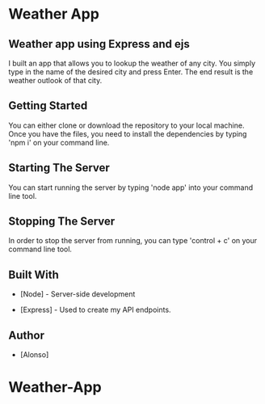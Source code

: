 # Weather App

## Weather app using Express and ejs

I built an app that allows you to lookup the weather of any city. You simply type in the name of the desired city and press Enter. The end result is the weather outlook of that city.

## Getting Started 

You can either clone or download the repository to your local machine. Once you have the files, you need to install the dependencies by typing 'npm i' on your command line.

## Starting The Server

You can start running the server by typing 'node app' into your command line tool.

## Stopping The Server

In order to stop the server from running, you can type 'control + c' on your command line tool.

## Built With
* [Node] - Server-side development

* [Express] - Used to create my API endpoints.

## Author 
* [Alonso]
# Weather-App 
